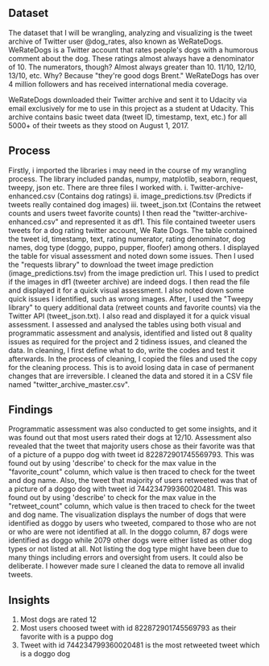 
## Dataset

The dataset that I will be wrangling, analyzing and visualizing is the tweet archive of Twitter user @dog_rates, also known as WeRateDogs. WeRateDogs is a Twitter account that rates people's dogs with a humorous comment about the dog. These ratings almost always have a denominator of 10. The numerators, though? Almost always greater than 10. 11/10, 12/10, 13/10, etc. Why? Because "they're good dogs Brent." WeRateDogs has over 4 million followers and has received international media coverage.

WeRateDogs downloaded their Twitter archive and sent it to Udacity via email exclusively for me to use in this project as a student at Udacity. This archive contains basic tweet data (tweet ID, timestamp, text, etc.) for all 5000+ of their tweets as they stood on August 1, 2017.

## Process

Firstly, i imported the libraries i may need in the course of my wrangling process. The library included pandas, numpy, matplotlib, seaborn, request, tweepy, json etc.
There are three files I worked with. i. Twitter-archive-enhanced.csv (Contains dog ratings) ii. image_predictions.tsv (Predicts if tweets really contained dog images) iii. tweet_json.txt (Contains the retweet counts and users tweet favorite counts) I then read the "twitter-archive-enhanced.csv" and represented it as df1. This file contained tweeter users tweets for a dog rating twitter account, We Rate Dogs. The table contained the tweet id, timestamp, text, rating numerator, rating denominator, dog names, dog type (doggo, puppo, pupper, floofer) among others. I displayed the table for visual assessment and noted down some issues. Then I used the "requests library" to download the tweet image prediction (image_predictions.tsv) from the image prediction url. This I used to predict if the images in df1 (tweeter archive) are indeed dogs. I then read the file and displayed it for a quick visual assessment. I also noted down some quick issues I identified, such as wrong images. After, I used the "Tweepy library" to query additional data (retweet counts and favorite counts) via the Twitter API (tweet_json.txt). I also read and displayed it for a quick visual assessment. I assessed and analysed the tables using both visual and programmatic assessment and analysis, identified and listed out 8 quality issues as required for the project and 2 tidiness issues, and cleaned the data. In cleaning, I first define what to do, write the codes and test it afterwards. In the process of cleaning, I copied the files and used the copy for the cleaning process. This is to avoid losing data in case of permanent changes that are irreversible. I cleaned the data and stored it in a CSV file named "twitter_archive_master.csv".

## Findings

Programmatic assessment was also conducted to get some insights, and it was found out that most users rated their dogs at 12/10. Assessment also revealed that the tweet that majority users chose as their favorite was that of a picture of a puppo dog with tweet id 822872901745569793. This was found out by using 'describe' to check for the max value in the "favorite_count" column, which value is then traced to check for the tweet and dog name. Also, the tweet that majority of users retweeted was that of a picture of a doggo dog with tweet id 744234799360020481. This was found out by using 'describe' to check for the max value in the "retweet_count" column, which value is then traced to check for the tweet and dog name. The visualization displays the number of dogs that were identified as doggo by users who tweeted, compared to those who are not or who are were not identified at all. In the doggo column, 87 dogs were identified as doggo while 2079 other dogs were either listed as other dog types or not listed at all. Not listing the dog type might have been due to many things including errors and oversight from users. It could also be deliberate. I however made sure I cleaned the data to remove all invalid tweets. 

## Insights

1. Most dogs are rated 12
2. Most users choosed tweet with id 822872901745569793 as their favorite with is a puppo dog
3. Tweet with id 744234799360020481 is the most retweeted tweet which is a doggo dog

